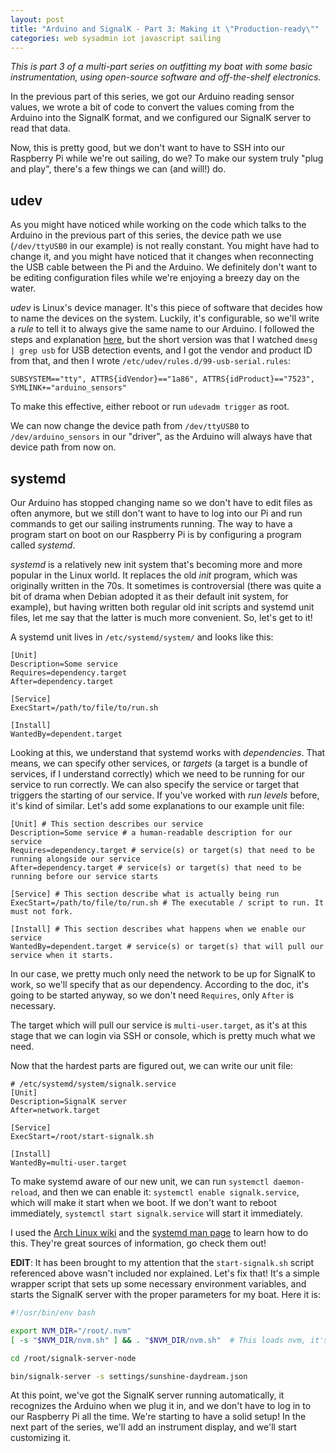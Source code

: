 ```yaml
---
layout: post
title: "Arduino and SignalK - Part 3: Making it \"Production-ready\""
categories: web sysadmin iot javascript sailing
---
```


_This is part 3 of a multi-part series on outfitting my boat with some basic instrumentation, using open-source software and off-the-shelf electronics._

In the previous part of this series, we got our Arduino reading sensor values, we wrote a bit of code to convert the values coming from the Arduino into the SignalK format, and we configured our SignalK server to read that data.

Now, this is pretty good, but we don't want to have to SSH into our Raspberry Pi while we're out sailing, do we? To make our system truly "plug and play", there's a few things we can (and will!) do.

## udev

As you might have noticed while working on the code which talks to the Arduino in the previous part of this series, the device path we use (`/dev/ttyUSB0` in our example) is not really constant. You might have had to change it, and you might have noticed that it changes when reconnecting the USB cable between the Pi and the Arduino. We definitely don't want to be editing configuration files while we're enjoying a breezy day on the water.

*udev* is Linux's device manager. It's this piece of software that decides how to name the devices on the system. Luckily, it's configurable, so we'll write a _rule_ to tell it to always give the same name to our Arduino. I followed the steps and explanation [here](http://rolfblijleven.blogspot.ca/2015/02/howto-persistent-device-names-on.html), but the short version was that I watched `dmesg | grep usb` for USB detection events, and I got the vendor and product ID from that, and then I wrote `/etc/udev/rules.d/99-usb-serial.rules`:

```
SUBSYSTEM=="tty", ATTRS{idVendor}=="1a86", ATTRS{idProduct}=="7523", SYMLINK+="arduino_sensors"
```

To make this effective, either reboot or run `udevadm trigger` as root.

We can now change the device path from `/dev/ttyUSB0` to `/dev/arduino_sensors` in our "driver", as the Arduino will always have that device path from now on.

## systemd

Our Arduino has stopped changing name so we don't have to edit files as often anymore, but we still don't want to have to log into our Pi and run commands to get our sailing instruments running. The way to have a program start on boot on our Raspberry Pi is by configuring a program called *systemd*.

*systemd* is a relatively new init system that's becoming more and more popular in the Linux world. It replaces the old *init* program, which was originally written in the 70s. It sometimes is controversial (there was quite a bit of drama when Debian adopted it as their default init system, for example), but having written both regular old init scripts and systemd unit files, let me say that the latter is much more convenient. So, let's get to it!

A systemd unit lives in `/etc/systemd/system/` and looks like this:

```
[Unit]
Description=Some service
Requires=dependency.target
After=dependency.target

[Service]
ExecStart=/path/to/file/to/run.sh

[Install]
WantedBy=dependent.target
```

Looking at this, we understand that systemd works with _dependencies_. That means, we can specify other services, or _targets_ (a target is a bundle of services, if I understand correctly) which we need to be running for our service to run correctly. We can also specify the service or target that triggers the starting of our service. If you've worked with _run levels_ before, it's kind of similar. Let's add some explanations to our example unit file:

```
[Unit] # This section describes our service
Description=Some service # a human-readable description for our service
Requires=dependency.target # service(s) or target(s) that need to be running alongside our service
After=dependency.target # service(s) or target(s) that need to be running before our service starts

[Service] # This section describe what is actually being run
ExecStart=/path/to/file/to/run.sh # The executable / script to run. It must not fork.

[Install] # This section describes what happens when we enable our service
WantedBy=dependent.target # service(s) or target(s) that will pull our service when it starts.
```

In our case, we pretty much only need the network to be up for SignalK to work, so we'll specify that as our dependency. According to the doc, it's going to be started anyway, so we don't need `Requires`, only `After` is necessary.

The target which will pull our service is `multi-user.target`, as it's at this stage that we can login via SSH or console, which is pretty much what we need.

Now that the hardest parts are figured out, we can write our unit file:

```
# /etc/systemd/system/signalk.service
[Unit]
Description=SignalK server
After=network.target

[Service]
ExecStart=/root/start-signalk.sh

[Install]
WantedBy=multi-user.target
```

To make systemd aware of our new unit, we can run `systemctl daemon-reload`, and then we can enable it: `systemctl enable signalk.service`, which will make it start when we boot. If we don't want to reboot immediately, `systemctl start signalk.service` will start it immediately.

I used the [Arch Linux wiki](https://wiki.archlinux.org/index.php/Systemd#Writing_unit_files) and the [systemd man page](https://www.freedesktop.org/software/systemd/man/systemd.unit.html) to learn how to do this. They're great sources of information, go check them out!

**EDIT**: It has been brought to my attention that the `start-signalk.sh` script referenced above wasn't included nor explained. Let's fix that! It's a simple wrapper script that sets up some necessary environment variables, and starts the SignalK server with the proper parameters for my boat. Here it is:

```bash
#!/usr/bin/env bash

export NVM_DIR="/root/.nvm"
[ -s "$NVM_DIR/nvm.sh" ] && . "$NVM_DIR/nvm.sh"  # This loads nvm, it's the same snippet you need to add to .bashrc to make it work

cd /root/signalk-server-node

bin/signalk-server -s settings/sunshine-daydream.json
```

At this point, we've got the SignalK server running automatically, it recognizes the Arduino when we plug it in, and we don't have to log in to our Raspberry Pi all the time. We're starting to have a solid setup! In the next part of the series, we'll add an instrument display, and we'll start customizing it.
